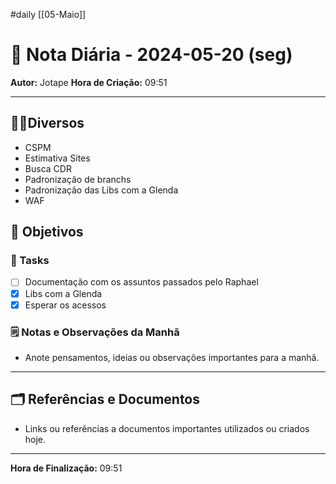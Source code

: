 #daily
[[05-Maio]]
# 📅 Nota Diária - 2024-05-20 (seg)

**Autor:** Jotape
**Hora de Criação:** 09:51

---
## 🤝🏻Diversos
- CSPM
- Estimativa Sites
- Busca CDR
- Padronização de branchs 
- Padronização das Libs com a Glenda 
- WAF


## 🌄 Objetivos
### 🎯 Tasks
- [ ] Documentação com os assuntos passados pelo Raphael
- [x] Libs com a Glenda 
- [x] Esperar os acessos

### 🗒️ Notas e Observações da Manhã
- Anote pensamentos, ideias ou observações importantes para a manhã.
---
## 🗂️ Referências e Documentos
- Links ou referências a documentos importantes utilizados ou criados hoje.

---

**Hora de Finalização:** 09:51
